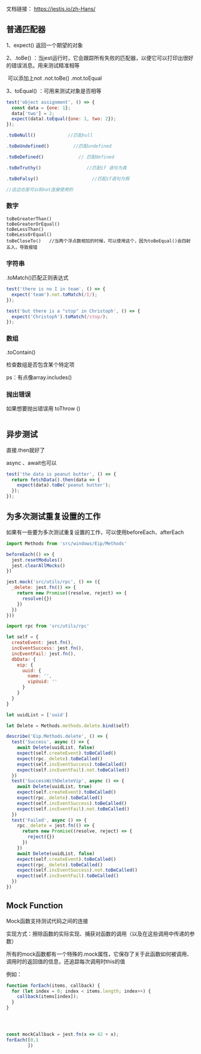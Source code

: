 文档链接： https://jestjs.io/zh-Hans/ 



## 普通匹配器

1、expect() 返回一个期望的对象

2、.toBe() ：当jest运行时，它会跟踪所有失败的匹配器，以便它可以打印出很好的错误消息。用来测试精准相等

​	可以添加上not     .not.toBe()     .mot.toEqual

3、toEqual() ：可用来测试对象是否相等

```js
test('object assignment', () => {
  const data = {one: 1};
  data['two'] = 2;
  expect(data).toEqual({one: 1, two: 2});
});
```



```js
.toBeNull()            //匹配null

.toBeUndefined()         //匹配undefined

.toBeDefined()             // 匹配defined

.toBeTruthy()                 //匹配if 语句为真

.toBeFalsy()					//匹配if语句为假

//这边也是可以和not连接使用的
```





### 数字

```
toBeGreaterThan()
toBeGreaterOrEqual()
toBeLessThan()
toBeLessOrEqual()
toBeCloseTo()   //当两个浮点数相加的时候，可以使用这个，因为toBeEqual()会四射五入，导致报错
```



### 字符串

.toMatch()匹配正则表达式

```js
test('there is no I in team', () => {
  expect('team').not.toMatch(/I/);
});

test('but there is a "stop" in Christoph', () => {
  expect('Christoph').toMatch(/stop/);
});
```





### 数组

.toContain()

检查数组是否包含某个特定项

ps：有点像array.includes()



### 抛出错误

如果想要抛出错误用 toThrow ()

```

```





## 异步测试

直接.then就好了

async 、await也可以

```js
test('the data is peanut butter', () => {
  return fetchData().then(data => {
    expect(data).toBe('peanut butter');
  });
});
```



## 为多次测试重复设置的工作

如果有一些要为多次测试重复设置的工作，可以使用beforeEach、afterEach

```js
import Methods from 'src/windows/Eip/Methods'

beforeEach(() => {
  jest.resetModules()
  jest.clearAllMocks()
})

jest.mock('src/utils/rpc', () => ({
  _delete: jest.fn(() => {
    return new Promise((resolve, reject) => {
      resolve({})
    })
  })
}))

import rpc from 'src/utils/rpc'

let self = {
  createEvent: jest.fn(),
  incEventSuccess: jest.fn(),
  incEventFail: jest.fn(),
  dbData: {
    eip: {
      uuid: {
        name: '',
        vipUuid: ''
      }
    }
  }
}

let uuidList = ['uuid']

let Delete = Methods.methods.delete.bind(self)

describe('Eip.Methods.delete', () => {
  test('Success', async () => {
    await Delete(uuidList, false)
    expect(self.createEvent).toBeCalled()
    expect(rpc._delete).toBeCalled()
    expect(self.incEventSuccess).toBeCalled()
    expect(self.incEventFail).not.toBeCalled()
  })
  test('SuccessWithDeleteVip', async () => {
    await Delete(uuidList, true)
    expect(self.createEvent).toBeCalled()
    expect(rpc._delete).toBeCalled()
    expect(self.incEventSuccess).toBeCalled()
    expect(self.incEventFail).not.toBeCalled()
  })
  test('Failed', async () => {
    rpc._delete = jest.fn(() => {
      return new Promise((resolve, reject) => {
        reject({})
      })
    })
    await Delete(uuidList, false)
    expect(self.createEvent).toBeCalled()
    expect(rpc._delete).toBeCalled()
    expect(self.incEventSuccess).not.toBeCalled()
    expect(self.incEventFail).toBeCalled()
  })
})

```



## Mock Function

Mock函数支持测试代码之间的连接

实现方式：擦除函数的实际实现、捕获对函数的调用（以及在这些调用中传递的参数）

所有的mock函数都有一个特殊的.mock属性，它保存了关于此函数如何被调用、调用时的返回值的信息，还追踪每次调用时this的值

例如：

```js
function forEach(items, callback) {
  for (let index = 0; index < items.length; index++) {
    callback(items[index]);
  }
}




const mockCallback = jest.fn(x => 42 + x);
forEach([0,1
        ])
```


